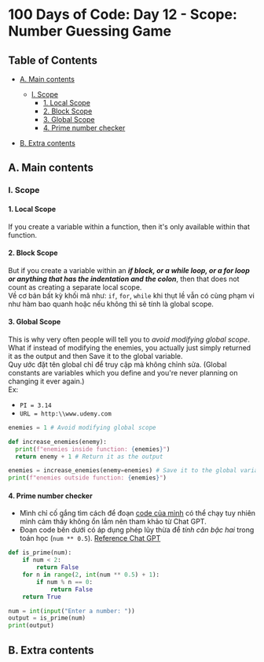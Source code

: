 # 100 Days of Code: Day 12 - Scope: Number Guessing Game

## Table of Contents

- [A. Main contents](#a-main-contents)
  - [I. Scope](#i-scope)
    - [1. Local Scope](#1-local-scope)
    - [2. Block Scope](#2-block-scope)
    - [3. Global Scope](#3-global-scope)
    - [4. Prime number checker](#4-prime-number-checker)


- [B. Extra contents](#b-extra-contents)

## A. Main contents

### I. Scope

#### 1. Local Scope

If you create a variable within a function, then it's only available within that function.

#### 2. Block Scope

But if you create a variable within an ***if block, or a while loop, or a for loop or anything that has the indentation and the colon***, then that does not count as creating a separate local scope.\
Về cơ bản bất kỳ khối mã như: `if`, `for`, `while` khi thụt lề vẫn có cùng phạm vi như hàm bao quanh hoặc nếu không thì sẽ tính là global scope.

#### 3. Global Scope

This is why very often people will tell you to *avoid modifying global scope*.
What if instead of modifying the enemies, you actually just simply returned it as the output and then Save it to the global variable.\
Quy ước đặt tên global chỉ để truy cập mà không chỉnh sửa. (Global constants are variables which you define and you're never planning on changing it ever again.)\
Ex:  
- `PI = 3.14`
- `URL = http:\\www.udemy.com`  

```python
enemies = 1 # Avoid modifying global scope

def increase_enemies(enemy):
  print(f"enemies inside function: {enemies}")
  return enemy + 1 # Return it as the output

enemies = increase_enemies(enemy=enemies) # Save it to the global variable.
print(f"enemies outside function: {enemies}")
```

#### 4. Prime number checker

- Mình chỉ cố gắng tìm cách để đoạn [code của mình](./1-prime-number-mycode.py) có thể chạy tuy nhiên mình cảm thấy không ổn lắm nên tham khảo từ Chat GPT.
- Đoạn code bên dưới có áp dụng phép lũy thừa để *tính căn bậc hai* trong toán học (`num ** 0.5`). [Reference Chat GPT](https://chatgpt.com/share/6728bb5e-b800-8004-8a01-b552d4b5e215)

```python
def is_prime(num):
    if num < 2:
        return False
    for n in range(2, int(num ** 0.5) + 1):
        if num % n == 0:
            return False
    return True

num = int(input("Enter a number: "))
output = is_prime(num)
print(output)
```




## B. Extra contents